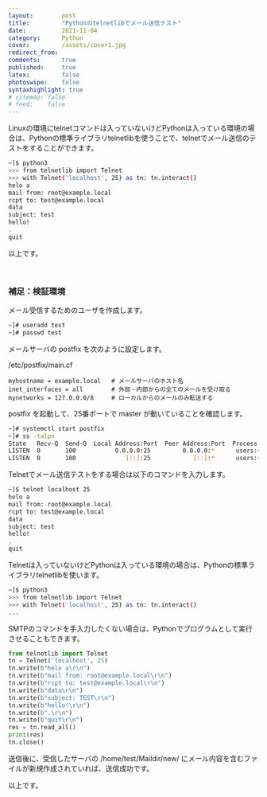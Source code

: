 ```yaml
---
layout:        post
title:         "Pythonのtelnetlibでメール送信テスト"
date:          2021-11-04
category:      Python
cover:         /assets/cover1.jpg
redirect_from:
comments:      true
published:     true
latex:         false
photoswipe:    false
syntaxhighlight: true
# sitemap: false
# feed:    false
---
```


Linuxの環境にtelnetコマンドは入っていないけどPythonは入っている環境の場合は、Pythonの標準ライブラリtelnetlibを使うことで、telnetでメール送信のテストをすることができます。

```bash
~]$ python3
>>> from telnetlib import Telnet
>>> with Telnet('localhost', 25) as tn: tn.interact()
helo a
mail from: root@example.local
rcpt to: test@example.local
data
subject: test
hello!
.
quit
```
以上です。

<br>

### 補足：検証環境

メール受信するためのユーザを作成します。
```bash
~]# useradd test
~]# passwd test
```
メールサーバの postfix を次のように設定します。

/etc/postfix/main.cf
```
myhostname = example.local   # メールサーバのホスト名
inet_interfaces = all        # 外部・内部からの全てのメールを受け取る
mynetworks = 127.0.0.0/8     # ローカルからのメールのみ転送する
```

postfix を起動して、25番ポートで master が動いていることを確認します。
```bash
~]# systemctl start postfix
~]# ss -talpn
State   Recv-Q  Send-Q  Local Address:Port  Peer Address:Port  Process
LISTEN  0       100           0.0.0.0:25         0.0.0.0:*      users:(("master",pid=6972,fd=16))
LISTEN  0       100              [::]:25            [::]:*      users:(("master",pid=6972,fd=17))
```
Telnetでメール送信テストをする場合は以下のコマンドを入力します。
```bash
~]$ telnet localhost 25
helo a
mail from: root@example.local
rcpt to: test@example.local
data
subject: test
hello!
.
quit
```
Telnetは入っていないけどPythonは入っている環境の場合は、Pythonの標準ライブラリtelnetlibを使います。
```bash
~]$ python3
>>> from telnetlib import Telnet
>>> with Telnet('localhost', 25) as tn: tn.interact()
...
```
SMTPのコマンドを手入力したくない場合は、Pythonでプログラムとして実行させることもできます。
```python
from telnetlib import Telnet
tn = Telnet('localhost', 25)
tn.write(b"helo a\r\n")
tn.write(b"mail from: root@example.local\r\n")
tn.write(b"rcpt to: test@example.local\r\n")
tn.write(b"data\r\n")
tn.write(b"subject: TEST\r\n")
tn.write(b"hello!\r\n")
tn.write(b".\r\n")
tn.write(b"quit\r\n")
res = tn.read_all()
print(res)
tn.close()
```
送信後に、受信したサーバの /home/test/Maildir/new/ にメール内容を含むファイルが新規作成されていれば、送信成功です。

以上です。
